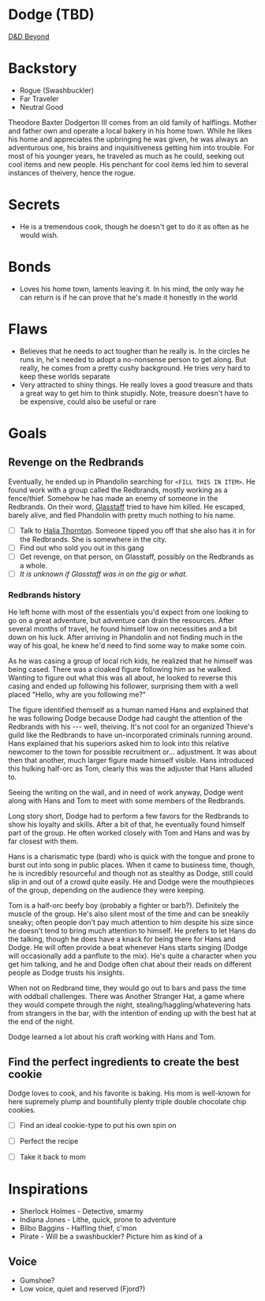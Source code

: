 # Dodge (TBD)
[D&D Beyond](https://www.dndbeyond.com/characters/78980083)

# Backstory
- Rogue (Swashbuckler)
- Far Traveler
- Neutral Good

Theodore Baxter Dodgerton III comes from an old family of halflings. Mother and father own and operate a local bakery
in his home town.
While he likes his home and appreciates the upbringing he was given, he was always an adventurous one, his brains and
inquisitiveness getting him into trouble.
For most of his younger years, he traveled as much as he could, seeking out cool items and new people.
His penchant for cool items led him to several instances of theivery, hence the rogue.

# Secrets
- He is a tremendous cook, though he doesn't get to do it as often as he would wish.

# Bonds
- Loves his home town, laments leaving it. In his mind, the only way he can return is if he can prove that he's made it
  honestly in the world

# Flaws
- Believes that he needs to act tougher than he really is. In the circles he runs in, he's needed to adopt a no-nonsense
  person to get along. But really, he comes from a pretty cushy background. He tries very hard to keep these worlds
  separate
- Very attracted to shiny things. He really loves a good treasure and thats a great way to get him to think stupidly.
  Note, treasure doesn't have to be expensive, could also be useful or rare

# Goals

## Revenge on the Redbrands
Eventually, he ended up in Phandolin searching for `<FILL THIS IN ITEM>`.
He found work with a group called the Redbrands, mostly working as a fence/thief.
Somehow he has made an enemy of someone in the Redbrands.
On their word, [Glasstaff](./npcs/glasstaff.md) tried to have him killed.
He escaped, barely alive, and fled Phandolin with pretty much nothing to his name.

- [ ] Talk to [Halia Thornton](./npcs/halia_thornton.md).
    Someone tipped you off that she also has it in for the Redbrands.
    She is somewhere in the city.
- [ ] Find out who sold you out in this gang
- [ ] Get revenge, on that person, on Glasstaff, possibly on the Redbrands as a whole.
- [ ] *It is unknown if Glasstaff was in on the gig or what.*

### Redbrands history
He left home with most of the essentials you'd expect from one looking to go on a great adventure,
but adventure can drain the resources.
After several months of travel, he found himself low on necessities and a bit down on his luck.
After arriving in Phandolin and not finding much in the way of his goal, he knew he'd need to
find some way to make some coin.

As he was casing a group of local rich kids, he realized that he himself was being cased.
There was a cloaked figure following him as he walked.
Wanting to figure out what this was all about, he looked to reverse this casing and ended up
following his follower, surprising them with a well placed "Hello, why are you following me?"

The figure identified themself as a human named Hans and explained that he was following Dodge
because Dodge had caught the attention of the Redbrands with his --- well, theiving.
It's not cool for an organized Thieve's guild like the Redbrands to have un-incorporated criminals
running around.
Hans explained that his superiors asked him to look into this relative newcomer to the town for
possible recruitment or... adjustment.
It was about then that another, much larger figure made himself visible.
Hans introduced this hulking half-orc as Tom, clearly this was the adjuster that Hans alluded to.

Seeing the writing on the wall, and in need of work anyway, Dodge went along with Hans and Tom
to meet with some members of the Redbrands.

Long story short, Dodge had to perform a few favors for the Redbrands to show his loyalty and skills.
After a bit of that, he eventually found himself part of the group.
He often worked closely with Tom and Hans and was by far closest with them.

Hans is a charismatic type (bard) who is quick with the tongue and prone to burst out into song
in public places.
When it came to business time, though, he is incredibly resourceful and though not as stealthy as
Dodge, still could slip in and out of a crowd quite easily.
He and Dodge were the mouthpieces of the group, depending on the audience they were keeping.

Tom is a half-orc beefy boy (probably a fighter or barb?).
Definitely the muscle of the group.
He's also silent most of the time and can be sneakily sneaky; often people don't pay much attention to
him despite his size since he doesn't tend to bring much attention to himself.
He prefers to let Hans do the talking, though he does have a knack for being there for Hans and Dodge.
He will often provide a beat whenever Hans starts singing (Dodge will occasionally add a panflute to the mix).
He's quite a character when you get him talking, and he and Dodge often chat about their reads on
different people as Dodge trusts his insights.

When not on Redbrand time, they would go out to bars and pass the time with oddball challenges.
There was Another Stranger Hat, a game where they would compete through the night, stealing/haggling/whatevering
hats from strangers in the bar, with the intention of ending up with the best hat at the end of the night.

Dodge learned a lot about his craft working with Hans and Tom.

## Find the perfect ingredients to create the best cookie
Dodge loves to cook, and his favorite is baking.
His mom is well-known for here supremely plump and bountifully plenty triple double chocolate chip cookies.
- [ ] Find an ideal cookie-type to put his own spin on
- [ ] Perfect the recipe
- [ ] Take it back to mom


# Inspirations
- Sherlock Holmes - Detective, smarmy
- Indiana Jones - Lithe, quick, prone to adventure
- Bilbo Baggins - Halfling thief, c'mon
- Pirate - Will be a swashbuckler? Picture him as kind of a

## Voice
- Gumshoe?
- Low voice, quiet and reserved (Fjord?)
